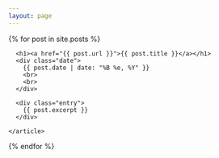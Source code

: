 ```yaml
---
layout: page
---
```


<div class="posts">
  {% for post in site.posts %}
    <article class="post">

      <h1><a href="{{ post.url }}">{{ post.title }}</a></h1>
      <div class="date">
        {{ post.date | date: "%B %e, %Y" }}
        <br>
        <br>
      </div>

      <div class="entry">
        {{ post.excerpt }}
      </div>

    </article>
  {% endfor %}
</div>

